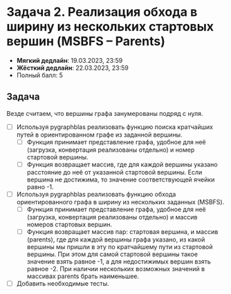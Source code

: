 # Задача 2. Реализация обхода в ширину из нескольких стартовых вершин (MSBFS – Parents)

* **Мягкий дедлайн**: 19.03.2023, 23:59
* **Жёсткий дедлайн**: 22.03.2023, 23:59
* Полный балл: 5


## Задача

Везде считаем, что вершины графа занумерованы подряд с нуля.

- [ ] Используя pygraphblas реализовать функцию поиска кратчайших путей в ориентированном графе из заданной вершины.
  - [ ] Функция принимает представление графа, удобное для неё (загрузка, конвертация реализованы отдельно) и номер стартовой вершины.
  - [ ] Функция возвращает массив, где для каждой вершины указано расстояние до неё от указанной стартовой вершины. Если вершина не достижима, то значение соответствующей ячейки равно -1.
- [ ] Используя pygraphblas реализовать функцию обхода ориентированного графа в ширину из нескольких заданных (MSBFS).
   - [ ] Функция принимает представление графа, удобное для неё (загрузка, конвертация реализованы отдельно) и массив номеров стартовых вершин.
   - [ ] Функция возвращает массив пар: стартовая вершина, и массив (parents), где для каждой вершины графа указано, из какой вершины мы пришли в эту по кратчайшему пути из стартовой вершины. При этом для самой стартовой вершины такое значение взять равное -1, а для недостижимых вершин взять равное -2. При наличии нескольких возможных значений в массивах parents брать наименьшее.
- [ ] Добавить необходимые тесты.
